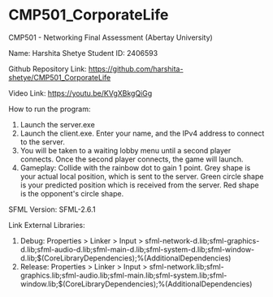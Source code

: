 # CMP501_CorporateLife
 CMP501 - Networking Final Assessment (Abertay University)


Name: Harshita Shetye
Student ID: 2406593

Github Repository Link: https://github.com/harshita-shetye/CMP501_CorporateLife

Video Link: https://youtu.be/KVgXBkgQiGg

How to run the program:

1. Launch the server.exe
2. Launch the client.exe. Enter your name, and the IPv4 address to connect to the server.
3. You will be taken to a waiting lobby menu until a second player connects. Once the second player connects, the game will launch.
4. Gameplay: Collide with the rainbow dot to gain 1 point. Grey shape is your actual local position, which is sent to the server. 
Green circle shape is your predicted position which is received from the server. Red shape is the opponent's circle shape.


SFML Version: SFML-2.6.1

Link External Libraries:
1. Debug: Properties > Linker > Input > sfml-network-d.lib;sfml-graphics-d.lib;sfml-audio-d.lib;sfml-main-d.lib;sfml-system-d.lib;sfml-window-d.lib;$(CoreLibraryDependencies);%(AdditionalDependencies)
2. Release: Properties > Linker > Input > sfml-network.lib;sfml-graphics.lib;sfml-audio.lib;sfml-main.lib;sfml-system.lib;sfml-window.lib;$(CoreLibraryDependencies);%(AdditionalDependencies)